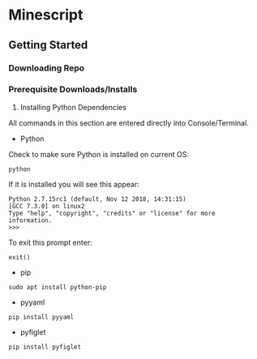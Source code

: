 # Minescript
## Getting Started
### Downloading Repo
### Prerequisite Downloads/Installs
1. Installing Python Dependencies

  All commands in this section are entered directly into Console/Terminal.

  * Python

   Check to make sure Python is installed on current OS:

  `python`

   If it is installed you will see this appear:

   ```
   Python 2.7.15rc1 (default, Nov 12 2018, 14:31:15)
   [GCC 7.3.0] on linux2
   Type "help", "copyright", "credits" or "license" for more
   information.
   >>>
   ```

   To exit this prompt enter:

   `exit()`

  * pip

  `sudo apt install python-pip`

  * pyyaml

  `pip install pyyaml`

  * pyfiglet

  `pip install pyfiglet`
